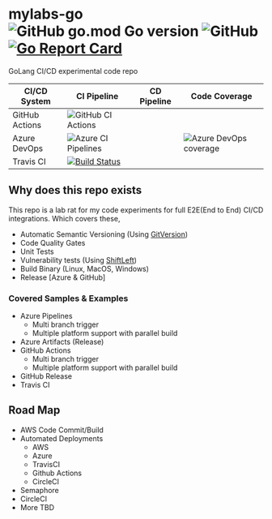 # mylabs-go ![GitHub go.mod Go version](https://img.shields.io/github/go-mod/go-version/ashokrajar/mylabs-go?color=success) ![GitHub](https://img.shields.io/github/license/ashokrajar/mylabs-go?color=blue) [![Go Report Card](https://goreportcard.com/badge/github.com/ashokrajar/mylabs-go)](https://goreportcard.com/report/github.com/ashokrajar/mylabs-go)

GoLang CI/CD experimental code repo

| CI/CD System | CI Pipeline | CD Pipeline | Code Coverage |
| ------------ | ----------- | ----------- | ------------- |
| GitHub Actions | ![GitHub CI Actions](https://github.com/ashokrajar/mylabs-go/workflows/CI%20Pipeline/badge.svg?branch=master) | | |
| Azure DevOps | ![Azure CI Pipelines](https://dev.azure.com/ashokrajar/testpad/_apis/build/status/ashokrajar.mylabs-go?branchName=master) | | ![Azure DevOps coverage](https://img.shields.io/azure-devops/coverage/ashokrajar/testpad/3?style=plastic) |
| Travis CI | [![Build Status](https://travis-ci.org/ashokrajar/mylabs-go.svg?branch=master)](https://travis-ci.org/ashokrajar/mylabs-go) | | |

## Why does this repo exists

This repo is a lab rat for my code experiments for full E2E(End to End) CI/CD integrations.
Which covers these,

* Automatic Semantic Versioning (Using [GitVersion](https://github.com/GitTools/GitVersion)) 
* Code Quality Gates
* Unit Tests
* Vulnerability tests (Using [ShiftLeft](https://www.shiftleft.io))
* Build Binary (Linux, MacOS, Windows)
* Release [Azure & GitHub]



### Covered Samples & Examples
* Azure Pipelines
  * Multi branch trigger
  * Multiple platform support with parallel build
* Azure Artifacts (Release)
* GitHub Actions
  * Multi branch trigger 
  * Multiple platform support with parallel build
* GitHub Release
* Travis CI

## Road Map
* AWS Code Commit/Build
* Automated Deployments
  * AWS
  * Azure
  * TravisCI
  * Github Actions
  * CircleCI
* Semaphore
* CircleCI
* More TBD
